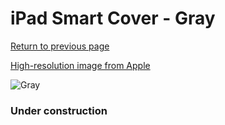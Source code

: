 # iPad Smart Cover - Gray

[Return to previous page](/ipad_2)

[High-resolution image from Apple](https://store.storeimages.cdn-apple.com/8756/as-images.apple.com/is/MC939?wid=4500&hei=4500&fmt=png)

<div style="width: 384px"><img src="/everypreview/MC939.png" alt="Gray"></div>

### Under construction
